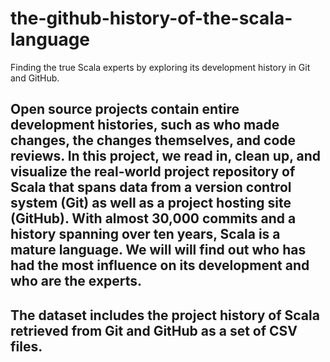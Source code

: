 # the-github-history-of-the-scala-language
Finding the true Scala experts by exploring its development history in Git and GitHub.

## Open source projects contain entire development histories, such as who made changes, the changes themselves, and code reviews. In this project, we read in, clean up, and visualize the real-world project repository of Scala that spans data from a version control system (Git) as well as a project hosting site (GitHub). With almost 30,000 commits and a history spanning over ten years, Scala is a mature language. We will will find out who has had the most influence on its development and who are the experts.

## The dataset includes the project history of Scala retrieved from Git and GitHub as a set of CSV files.
